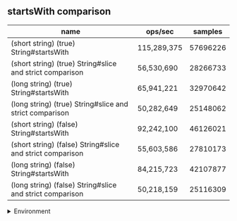 ## startsWith comparison

|name|ops/sec|samples|
|-|-|-|
|(short string) (true) String#startsWith|115,289,375|57696226|
|(short string) (true) String#slice and strict comparison|56,530,690|28266733|
|(long string) (true) String#startsWith|65,941,221|32970642|
|(long string) (true) String#slice and strict comparison|50,282,649|25148062|
|(short string) (false) String#startsWith|92,242,100|46126021|
|(short string) (false) String#slice and strict comparison|55,603,586|27810173|
|(long string) (false) String#startsWith|84,215,723|42107877|
|(long string) (false) String#slice and strict comparison|50,218,159|25116309|


<details>
<summary>Environment</summary>

* __Machine:__ linux x64 | 4 vCPUs | 7.6GB Mem
* __Run:__ Tue Oct 29 2024 20:02:14 GMT+0000 (Coordinated Universal Time)
* __Node:__ `v23.1.0`
</details>

<!--
{"environment":{"platform":"linux","arch":"x64","cpus":4,"totalMemory":7.597877502441406},"benchmarks":[{"name":"(short string) (true) String#startsWith","opsSec":115289375.919408,"samples":57696226},{"name":"(short string) (true) String#slice and strict comparison","opsSec":56530690.23004833,"samples":28266733},{"name":"(long string) (true) String#startsWith","opsSec":65941221.487722024,"samples":32970642},{"name":"(long string) (true) String#slice and strict comparison","opsSec":50282649.75834426,"samples":25148062},{"name":"(short string) (false) String#startsWith","opsSec":92242100.51537487,"samples":46126021},{"name":"(short string) (false) String#slice and strict comparison","opsSec":55603586.07829145,"samples":27810173},{"name":"(long string) (false) String#startsWith","opsSec":84215723.68233947,"samples":42107877},{"name":"(long string) (false) String#slice and strict comparison","opsSec":50218159.990866,"samples":25116309}]}-->
